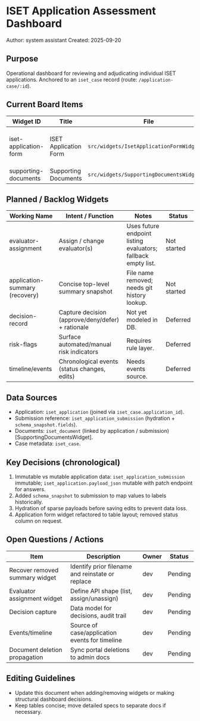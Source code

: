 # ISET Application Assessment Dashboard

Author: system assistant
Created: 2025-09-20

## Purpose
Operational dashboard for reviewing and adjudicating individual ISET applications. Anchored to an `iset_case` record (route: `/application-case/:id`).

## Current Board Items
| Widget ID | Title | File | Status |
|-----------|-------|------|--------|
| iset-application-form | ISET Application Form | `src/widgets/IsetApplicationFormWidget.js` | Implemented (editable answers, schema-enriched) |
| supporting-documents | Supporting Documents | `src/widgets/SupportingDocumentsWidget.js` | Implemented |

## Planned / Backlog Widgets
| Working Name | Intent / Function | Notes | Status |
|--------------|-------------------|-------|--------|
| evaluator-assignment | Assign / change evaluator(s) | Uses future endpoint listing evaluators; fallback empty list. | Not started |
| application-summary (recovery) | Concise top-level summary snapshot | File name removed; needs git history lookup. | Not started |
| decision-record | Capture decision (approve/deny/defer) + rationale | Not yet modeled in DB. | Deferred |
| risk-flags | Surface automated/manual risk indicators | Requires rule layer. | Deferred |
| timeline/events | Chronological events (status changes, edits) | Needs events source. | Deferred |

## Data Sources
- Application: `iset_application` (joined via `iset_case.application_id`).
- Submission reference: `iset_application_submission` (hydration + `schema_snapshot.fields`).
- Documents: `iset_document` (linked by application / submission) [SupportingDocumentsWidget].
- Case metadata: `iset_case`.

## Key Decisions (chronological)
1. Immutable vs mutable application data: `iset_application_submission` immutable; `iset_application.payload_json` mutable with patch endpoint for answers.
2. Added `schema_snapshot` to submission to map values to labels historically.
3. Hydration of sparse payloads before saving edits to prevent data loss.
4. Application form widget refactored to table layout; removed status column on request.

## Open Questions / Actions
| Item | Description | Owner | Status |
|------|-------------|-------|--------|
| Recover removed summary widget | Identify prior filename and reinstate or replace | dev | Pending |
| Evaluator assignment widget | Define API shape (list, assign/unassign) | dev | Pending |
| Decision capture | Data model for decisions, audit trail | dev | Pending |
| Events/timeline | Source of case/application events for timeline | dev | Pending |
| Document deletion propagation | Sync portal deletions to admin docs | dev | Pending |

## Editing Guidelines
- Update this document when adding/removing widgets or making structural dashboard decisions.
- Keep tables concise; move detailed specs to separate docs if necessary.

